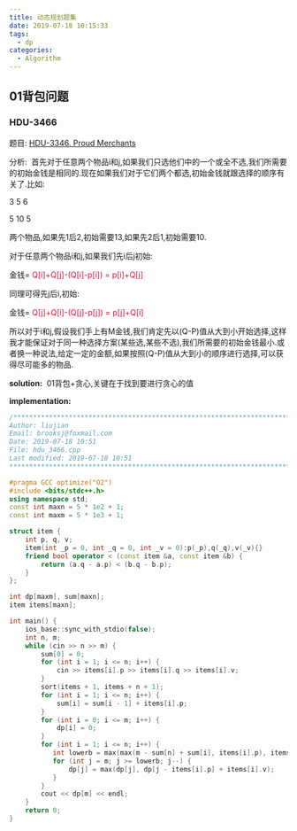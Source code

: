 ```yaml
---
title: 动态规划题集
date: 2019-07-18 10:15:33
tags:
  - dp
categories:
  - Algorithm
---
```


## 01背包问题

### HDU-3466

题目: [HDU-3346. Proud Merchants](http://acm.hdu.edu.cn/showproblem.php?pid=3466)

分析:&nbsp;&nbsp;首先对于任意两个物品i和j,如果我们只选他们中的一个或全不选,我们所需要的初始金钱是相同的.现在如果我们对于它们两个都选,初始金钱就跟选择的顺序有关了.比如:

3 5 6

5 10 5

两个物品,如果先1后2,初始需要13,如果先2后1,初始需要10.

对于任意两个物品i和j,如果我们先i后j初始:

金钱= <font color='#DC143C'>Q[i]+Q[j]-(Q[i]-p[i]) = p[i]+Q[j]</font>

同理可得先j后i,初始:

金钱= <font color='#DC143C'>Q[j]+Q[i]-(Q[j]-p[j]) = p[j]+Q[i]</font>

所以对于i和j,假设我们手上有M金钱,我们肯定先以(Q-P)值从大到小开始选择,这样我才能保证对于同一种选择方案(某些选,某些不选),我们所需要的初始金钱最小.或者换一种说法,给定一定的金额,如果按照(Q-P)值从大到小的顺序进行选择,可以获得尽可能多的物品.

**solution:**&nbsp;&nbsp;01背包+贪心,关键在于找到要进行贪心的值

**implementation:**

```C++
/*******************************************************************************
Author: liujian
Email: brooksj@foxmail.com
Date: 2019-07-18 10:51
File: hdu_3466.cpp
Last modified: 2019-07-18 10:51
*******************************************************************************/

#pragma GCC optimize("O2")
#include <bits/stdc++.h>
using namespace std;
const int maxn = 5 * 1e2 + 1;
const int maxm = 5 * 1e3 + 1;

struct item {
    int p, q, v;
    item(int _p = 0, int _q = 0, int _v = 0):p(_p),q(_q),v(_v){}
    friend bool operator < (const item &a, const item &b) {
        return (a.q - a.p) < (b.q - b.p);
    }
};

int dp[maxm], sum[maxn];
item items[maxn];

int main() {
    ios_base::sync_with_stdio(false);
    int n, m;
    while (cin >> n >> m) {
        sum[0] = 0;
        for (int i = 1; i <= n; i++) {
            cin >> items[i].p >> items[i].q >> items[i].v;
        }
        sort(items + 1, items + n + 1);
        for (int i = 1; i <= n; i++) {
            sum[i] = sum[i - 1] + items[i].p;
        }
        for (int i = 0; i <= m; i++) {
            dp[i] = 0;
        }
        for (int i = 1; i <= n; i++) {
           int lowerb = max(max(m - sum[n] + sum[i], items[i].p), items[i].q);
           for (int j = m; j >= lowerb; j--) {
               dp[j] = max(dp[j], dp[j - items[i].p] + items[i].v);
           }
        }
        cout << dp[m] << endl;
    }
    return 0;
}
```







